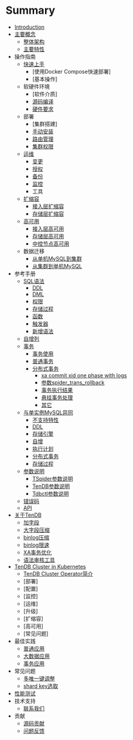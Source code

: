 # Summary

* [Introduction](README.md)
* [主要概念]()
    * [整体架构](architecture.md)
    * [主要特性](key-features.md)
* 操作指南
    * [快速上手]()
        * [使用Docker Compose快速部署]
        * [基本操作]
    * 软硬件环境
        * [软件介质]
        * [源码编译](op-guide/compile.md)
        * [硬件要求](op-guide/system.md)
    * 部署
        * [集群搭建]
        * [手动安装](op-guide/manual-install.md)
        * [路由管理](op-guide/route-manager.md)
        * [集群权限](op-guide/cluster-grant.md)
    * [运维](op-guide/cluster-operator.md)
        * [变更](op-guide/alter-operator.md)
        * [授权](op-guide/grant-operator.md)
        * [备份](op-guide/backup.md)
        * [监控](op-guide/monitor.md)
        * 工具
    * [扩缩容](op-guide/scale-up-down.md)
        * [接入层扩缩容](op-guide/TSpider-scale.md)
        * [存储层扩缩容](op-guide/TenDB-scale.md)
    * [高可用](op-guide/High-availability.md)
        * [接入层高可用](op-guide/TSpider-failover.md)
        * [存储层高可用](op-guide/TenDB-failover.md)
        * [中控节点高可用](op-guide/Tdbctl-failover.md)
    * 数据迁移
        * [从单机MySQL到集群](op-guide/Data-migrate.md/#jump1)
        * [从集群到单机MySQL](op-guide/Data-migrate.md/#jump3)
* 参考手册
    * [SQL语法](re-book/sql-grammar.md)   
      * [DDL](re-book/ddl-syntax.md)   
      * [DML](re-book/dml-syntax.md)
      * [权限](re-book/grant.md)
      * [存储过程](re-book/stored-procedure.md)
      * [函数](re-book/function.md)
      * [触发器](re-book/trigger.md)
      * [新增语法](re-book/new-grammar.md)
    * [自增列](re-book/auto-increase.md)
    * [事务](re-book/transaction.md)
      * [事务使用](re-book/transaction.md#jump2)
      * [普通事务](re-book/transaction.md#jump3)
      * [分布式事务](re-book/transaction.md#jump4)
        * [xa commit xid one phase with logs](re-book/transaction.md#jump41)
        * [参数spider_trans_rollback](re-book/transaction.md#jump42)
        * [事务执行结果](re-book/transaction.md#jump43)
        * [悬挂事务处理](re-book/transaction.md#jump44)
        * [其它](re-book/transaction.md#jump5)
    * [与单实例MySQL异同](re-book/mysql-compatibility.md/#jump)
        * [不支持特性](re-book/mysql-compatibility.md/#jump1)
        * [DDL](re-book/mysql-compatibility.md/#jump21)
        * [存储引擎](re-book/mysql-compatibility.md/#jump22)
        * [自增](re-book/mysql-compatibility.md/#jump23)
        * [执行计划](re-book/mysql-compatibility.md#jump24)
        * [分布式事务](re-book/mysql-compatibility.md/#jump25)
        * [存储过程](re-book/mysql-compatibility.md#jump26)
    * [参数说明](re-book/parameter.md)
      * [TSpider参数说明](re-book/tspider-parameter.md)
      * [TenDB参数说明](re-book/tendb-parameter.md)
      * [Tdbctl参数说明](re-book/tdbctl-parameter.md)
    * [错误码](re-book/errorno.md)
    * [API](re-book/api.md)
* [关于TenDB](tendb/tendb.md)
    * [加字段](tendb/instant-add-column.md)
    * [大字段压缩](tendb/blob-compress.md)
    * [binlog压缩](tendb/binlog-compress.md)
    * [binlog限速](tendb/binlog-speed-limit.md)
    * [XA事务优化](tendb/xafeatures.md)
	* [语法审核工具](tendb/tmysqlparse.md)
* [TenDB Cluster in Kubernetes](kubernetes/cluster-in-k8s.md)
    * [TenDB Cluster Operator简介](kubernetes/cluster-operator.md)
    * [部署]
    * [配置]
    * [监控]
    * [运维]
    * [升级]
    * [扩缩容]
    * [高可用]
    * [常见问题]
* 最佳实践
    * [普通应用](practice/common-bestpractice.md)
    * [大数据应用](practice/bigdatapractice.md)
    * [事务应用](practice/transactionapplication.md)
* 常见问题
    * [多唯一键调整](com-problem/multi-unique-key-adjust.md)
    * [shard key选取](com-problem/shard-key-choose.md)
* [性能测试](performance-test.md)
* 技术支持
    * [联系我们](contribution/concat.md)
* 贡献
    * [源码贡献](contribution/contribute.md)
    * [问题反馈](contribution/contribute.md#jump2)

